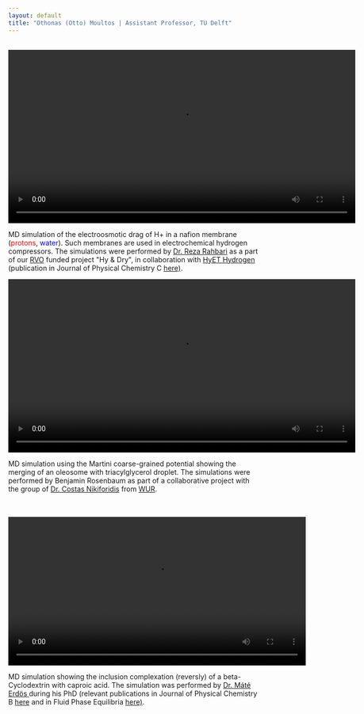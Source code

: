 ```yaml
---
layout: default
title: "Othonas (Otto) Moultos | Assistant Professor, TU Delft"
---
```


<style>
/*.float-img {
     float:  left; 
     margin-right: 10px; 
     margin-bottom: 5px; 
     border: solid black 1px; 
     padding: 2px 
}*/
</style>

<div class="col-md-9">
<br/>

<video width="700" height="auto" controls>
  <source src="videos/nafionMD.mp4" type="video/mp4">
</video><p> MD simulation of the electroosmotic drag of H+ in a nafion membrane (<font color="red">protons</font>, <font color="blue">water</font>). Such membranes are used in electrochemical hydrogen compressors. The simulations were performed by <a href="https://www.linkedin.com/in/arahbari/?originalSubdomain=nl">
Dr. Reza Rahbari</a> as a part of our <a href="https://www.rvo.nl">RVO</a> funded project "Hy & Dry", in collaboration with <a href="https://hyethydrogen.com">HyET Hydrogen</a> (publication in Journal of Physical Chemistry C <a href="../assets/publications/65.Rahbari_JPCC_2021_asap.pdf">here)</a>.  </p>


<video width="700" height="auto" controls>
  <source src="videos/martiniFusion.mp4" type="video/mp4">
</video><p> MD simulation using the Martini coarse-grained potential showing the merging of an oleosome with triacylglycerol droplet. The simulations were performed by Benjamin Rosenbaum as part of a collaborative project with the group of <a href="https://www.wur.nl/en/Persons/Costas-dr.-K-Costas-Nikiforidis.htm">Dr. Costas Nikiforidis</a> from <a href="https://www.wur.nl/en.htm">WUR</a>.</p> 
<br/>
<br/>

<video width="600" height="auto" controls>
  <source src="videos/cycloMate.mp4" type="video/mp4">
</video><p> MD simulation showing the inclusion complexation (reversly) of a beta-Cyclodextrin with caproic acid. The simulation was performed by <a href="https://scholar.google.com/citations?user=TOKYbtYAAAAJ&hl=en">Dr. Máté Erdös </a> during his PhD (relevant publications in Journal of Physical Chemistry B <a href="../assets/publications/37.Erdos_JPCB_2020_124_1218.pdf">here</a> and in Fluid Phase Equilibria <a href="../assets/publications/48.Erdos_FPE_2021_528_112842.pdf">here)</a>. </p> 

<!-- <video width="800" height="auto" controls>
  <source src="videos/nemdMFISeyed.mp4" type="video/mp4">
</video><p> A non equilibrium MD simulation of water desalination using an MFI zeolite <a href="https://www.wur.nl/en/Persons/Costas-dr.-K-Costas-Nikiforidis.htm">Dr. Seyed Jamali</a> during his PhD.</p>  -->

</div>
